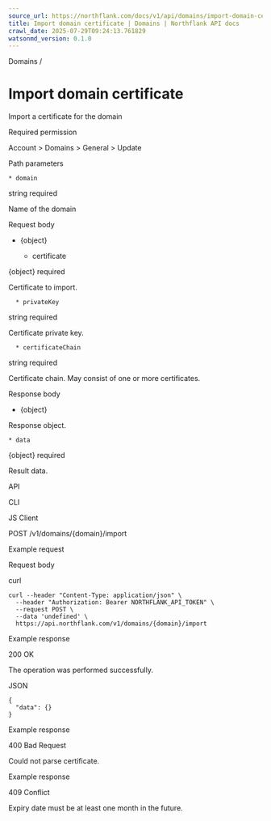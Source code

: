 ```yaml
---
source_url: https://northflank.com/docs/v1/api/domains/import-domain-certificate
title: Import domain certificate | Domains | Northflank API docs
crawl_date: 2025-07-29T09:24:13.761829
watsonmd_version: 0.1.0
---
```


Domains / 

# Import domain certificate

Import a certificate for the domain

Required permission

Account > Domains > General > Update

Path parameters

    * domain

string required

Name of the domain




Request body

  * {object}

    * certificate

{object} required

Certificate to import.

      * privateKey

string required

Certificate private key.

      * certificateChain

string required

Certificate chain. May consist of one or more certificates.




Response body

  * {object}

Response object.

    * data

{object} required

Result data.




API

CLI

JS Client

POST /v1/domains/{domain}/import

Example request

Request body

curl
    
    
    curl --header "Content-Type: application/json" \
      --header "Authorization: Bearer NORTHFLANK_API_TOKEN" \
      --request POST \
      --data 'undefined' \
      https://api.northflank.com/v1/domains/{domain}/import

Example response

200 OK

The operation was performed successfully.

JSON
    
    
    {
      "data": {}
    }

Example response

400 Bad Request

Could not parse certificate.

Example response

409 Conflict

Expiry date must be at least one month in the future.
